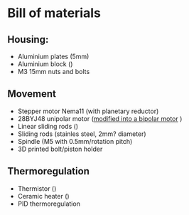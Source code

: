 # Bill of materials

## Housing:
 - Aluminium plates (5mm)
 - Aluminium block ()
 - M3 15mm nuts and bolts
 
## Movement
 - Stepper motor Nema11 (with planetary reductor)
 - 28BYJ48 unipolar motor ([modified into a bipolar motor](http://) )
 - Linear sliding rods ()
 - Sliding rods (stainles steel, 2mm? diameter)
 - Spindle (M5 with 0.5mm/rotation pitch)
 - 3D printed bolt/piston holder

## Thermoregulation
 - Thermistor ()
 - Ceramic heater ()
 - PID thermoregulation
